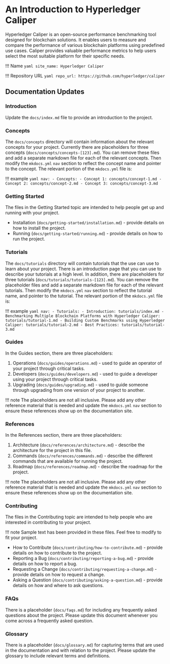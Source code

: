 # An Introduction to Hyperledger Caliper

Hyperledger Caliper is an open-source performance benchmarking tool designed for blockchain solutions. It enables users to measure and compare the performance of various blockchain platforms using predefined use cases. Caliper provides valuable performance metrics to help users select the most suitable platform for their specific needs.

!!! Name
    ``` yaml
    site_name: Hyperledger Caliper
    ```

!!! Repository URL
    ``` yaml
    repo_url: https://github.com/hyperledger/caliper
    ```

## Documentation Updates

### Introduction

Update the `docs/index.md` file to provide an introduction to the project.

### Concepts

The `docs/concepts` directory will contain information about the relevant concepts for your project. Currently there are placeholders for three concepts (`docs/concepts/concepts-[123].md`). You can remove these files and add a separate markdown file for each of the relevant concepts. Then modify the `mkdocs.yml` `nav` section to reflect the concept name and pointer to the concept. The relevant portion of the `mkdocs.yml` file is:

!!! example
    ``` yaml
    nav:
     - Concepts:
       - Concept 1: concepts/concept-1.md
       - Concept 2: concepts/concept-2.md
       - Concept 3: concepts/concept-3.md
    ```

### Getting Started

The files in the Getting Started topic are intended to help people get up and running with your project. 

* Installation (`docs/getting-started/installation.md`) - provide details on how to install the project.
* Running (`docs/getting-started/running.md`) - provide details on how to run the project.

### Tutorials

The `docs/tutorials` directory will contain tutorials that the use can use to learn about your project. There is an introduction page that you can use to describe your tutorials at a high level. In addition, there are placeholders for three tutorials (`docs/tutorials/tutorials-[123].md`). You can remove the placeholder files and add a separate markdown file for each of the relevant tutorials. Then modify the `mkdocs.yml` `nav` section to reflect the tutorial name, and pointer to the tutorial. The relevant portion of the `mkdocs.yml` file is:

!!! example
    ``` yaml
    nav:
     - Tutorials:
       - Introduction: tutorials/index.md
       - Benchmarking Multiple Blockchain Platforms with Hyperledger Caliper: tutorials/tutorial-1.md
       - Building Custom Benchmarks using Hyperledger Caliper: tutorials/tutorial-2.md
       - Best Practices: tutorials/tutorial-3.md
    ```
### Guides

In the Guides section, there are three placeholders:
1. Operations (`docs/guides/operations.md`) - used to guide an operator of your project through critical tasks.
2. Developers (`docs/guides/developers.md`) - used to guide a developer using your project through critical tasks.
3. Upgrading (`docs/guides/upgrading.md`) - used to guide someone through upgrading from one version of your project to another.

!!! note
    The placeholders are not all inclusive. Please add any other reference material that is needed and update the `mkdocs.yml` `nav` section to ensure these references show up on the documentation site.

### References

In the References section, there are three placeholders:

1. Architecture (`docs/references/architecture.md`) - describe the architecture for the project in this file.
2. Commands (`docs/references/commands.md`) - describe the different commands that are available for running the project.
3. Roadmap (`docs/references/roadmap.md`) - describe the roadmap for the project.

!!! note
    The placeholders are not all inclusive. Please add any other reference material that is needed and update the `mkdocs.yml` `nav` section to ensure these references show up on the documentation site.

### Contributing

The files in the Contributing topic are intended to help people who are interested in contributing to your project.

!!! note
    Sample text has been provided in these files. Feel free to modify to fit your project.

* How to Contribute (`docs/contributing/how-to-contribute.md`) - provide details on how to contribute to the project.
* Reporting a Bug (`docs/contributing/reporting-a-bug.md`) - provide details on how to report a bug.
* Requesting a Change (`docs/contributing/requesting-a-change.md`) - provide details on how to request a change. 
* Asking a Question (`docs/contributing/asking-a-question.md`) - provide details on how and where to ask questions.

### FAQs

There is a placeholder (`docs/faqs.md`) for including any frequently asked questions about the project. Please update this document whenever you come across a frequently asked question.

### Glossary

There is a placeholder (`docs/glossary.md`) for capturing terms that are used in the documentation and with relation to the project. Please update the glossary to include relevant terms and definitions.
